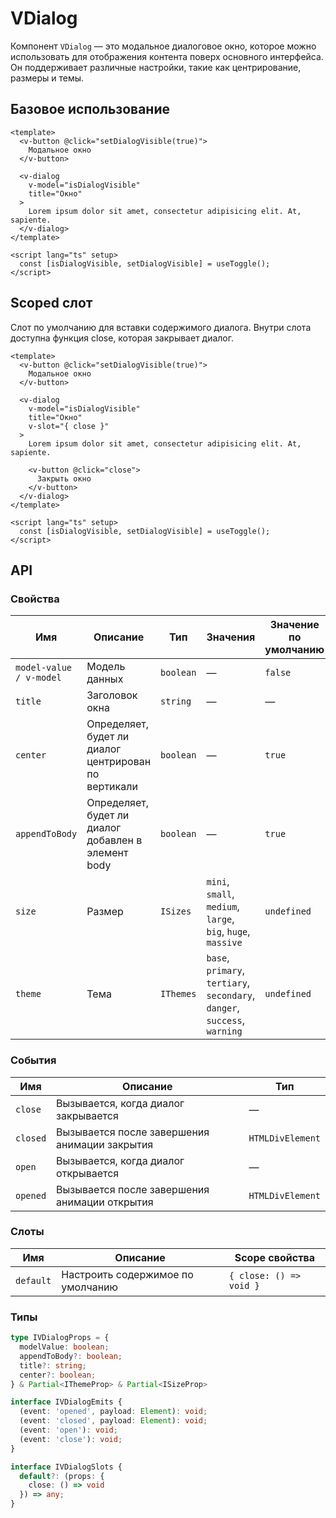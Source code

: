 # VDialog
Компонент `VDialog` — это модальное диалоговое окно, которое можно использовать для отображения контента поверх основного интерфейса. Он поддерживает различные настройки, такие как центрирование, размеры и темы.

## Базовое использование
```vue
<template>
  <v-button @click="setDialogVisible(true)">
    Модальное окно
  </v-button>

  <v-dialog
    v-model="isDialogVisible"
    title="Окно"
  >
    Lorem ipsum dolor sit amet, consectetur adipisicing elit. At, sapiente.
  </v-dialog>
</template>

<script lang="ts" setup>
  const [isDialogVisible, setDialogVisible] = useToggle();
</script>
```

## Scoped слот
Слот по умолчанию для вставки содержимого диалога. Внутри слота доступна функция close, которая закрывает диалог.

```vue
<template>
  <v-button @click="setDialogVisible(true)">
    Модальное окно
  </v-button>

  <v-dialog
    v-model="isDialogVisible"
    title="Окно"
    v-slot="{ close }"
  >
    Lorem ipsum dolor sit amet, consectetur adipisicing elit. At, sapiente.

    <v-button @click="close">
      Закрыть окно
    </v-button>
  </v-dialog>
</template>

<script lang="ts" setup>
  const [isDialogVisible, setDialogVisible] = useToggle();
</script>
```

## API

### Свойства
| Имя                     | Описание                                             | Тип       | Значения                                                                   | Значение по умолчанию | Обязательно | 
|-------------------------|------------------------------------------------------|-----------|----------------------------------------------------------------------------|-----------------------|-------------|
| `model-value / v-model` | Модель данных                                        | `boolean` | —                                                                          | `false`               | `true`      |
| `title`                 | Заголовок окна                                       | `string`  | —                                                                          | —                     | `false`     |
| `center`                | Определяет, будет ли диалог центрирован по вертикали | `boolean` | —                                                                          | `true`                | `false`     |
| `appendToBody`          | Определяет, будет ли диалог добавлен в элемент body  | `boolean` | —                                                                          | `true`                | `false`     |
| `size`                  | Размер                                               | `ISizes`  | `mini`, `small`, `medium`, `large`, `big`, `huge`, `massive`               | `undefined`           | `false`     |
| `theme`                 | Тема                                                 | `IThemes` | `base`, `primary`, `tertiary`, `secondary`, `danger`, `success`, `warning` | `undefined`           | `false`     |

### События
| Имя                  | Описание                                                  | Тип              |
|----------------------|-----------------------------------------------------------|------------------|
| `close`              | Вызывается, когда диалог закрывается                      | —                |
| `closed`             | Вызывается после завершения анимации закрытия             | `HTMLDivElement` |
| `open`               | Вызывается, когда диалог открывается                      | —                |
| `opened`             | Вызывается после завершения анимации открытия             | `HTMLDivElement` |

### Слоты
| Имя       | Описание                          | Scope свойства          |
|-----------|-----------------------------------|-------------------------|
| `default` | Настроить содержимое по умолчанию | `{ close: () => void }` |

### Типы
```typescript
type IVDialogProps = {
  modelValue: boolean;
  appendToBody?: boolean;
  title?: string;
  center?: boolean;
} & Partial<IThemeProp> & Partial<ISizeProp>

interface IVDialogEmits {
  (event: 'opened', payload: Element): void;
  (event: 'closed', payload: Element): void;
  (event: 'open'): void;
  (event: 'close'): void;
}

interface IVDialogSlots {
  default?: (props: {
    close: () => void
  }) => any;
}
```
